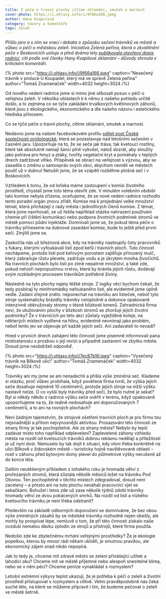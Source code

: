 ```yaml
---
title: Z péče o travní plochy cítíme zklamání, smutek a marnost
cover-photo: https://i.ohlasy.info/i/9f66a166.jpeg
author: Hana Kvapilová
category: názory a komentáře
tags: zeleň
---
```


*Přišlo jaro a s ním se vrací i debata o způsobu sečení trávníků ve městě a vůbec o péči o městskou zeleň. Iniciativa Zelená peřina, která o zkvalitnění péče v Boskovicích usiluje a před dvěma lety [publikovala otevřený dopis radnici](https://ohlasy.info/clanky/2022/07/zelena-perina-sece.html), cítí podle své členky Hany Kvapilové zklamání – důvody shrnula v kritickém komentáři.* 

{% photo src="https://i.ohlasy.info/i/9f66a166.jpeg" caption="Nesečený trávník v proluce U Koupadel, který má ve správě Zelená peřina" author="Tomáš Znamenáček" width=4032 height=3024 /%}

Od nového vedení radnice jsme si mimo jiné slibovali posun v péči o veřejnou zeleň. V několika oblastech k k němu z našeho pohledu určitě došlo, a to zejména co se týče zakládání trvalkových květinových záhonů, které jsou z ekologického, ekonomického a dle našeho názoru i estetického hlediska přínosem. 

Co se týče péče o travní plochy, cítíme zklamání, smutek a marnost.

Nedávno jsme na našem facebookovém profilu [sdíleli post České společnosti ornitologické](https://www.facebook.com/permalink.php?story_fbid=pfbid02nZ8qPnf9Ht9xqu7Ac5tDuxJNSAkMCXLYJD92SGk3yyeh7TmoZEYwFVDmhKa5hFknl&id=100067964606789), která se pozastavuje nad letošními sečeními v časném jaru. Upozorňuje na to, že se seče jak tráva, tak kvetoucí rostliny, které tak absolutně nemají šanci plně vykvést, natož dozrát, aby sloužily jako potrava pro hmyz a ptáky, tvořily vegetační kryt a pomáhaly v teplých dnech zadržovat vlhko. Příspěvek se obrací na veřejnost s výzvou, aby se zasadila o změnu u samospráv svých obcí, abychom neměli ve městech poušť už v dubnu! Netušili jsme, že se vzápětí rozběhne plošná seč i v Boskovicích. 

Vzhledem k tomu, že od loňska máme zastoupení v komisi životního prostředí, chystali jsme toto téma otevřít zde. V minulém volebním období tato komise nebyla zřízena, oceňujeme, že se nové vedení radnice rozhodlo tento poradní orgán znovu zřídit. Komise má k projednání velké množství témat, která přicházejí z rady města i jednotlivých členů komise. Z témat, která jsme navrhovali, se už řešila například otázka nahrazení používání chemie při čištění komunikací nebo podpora životních podmínek stromů ve městě pomocí půdní injektáže. Domnívali jsme se, že pokud téma péče o trávníky přineseme na dubnové zasedání komise, bude to ještě před první sečí. Zmýlili jsme se. 

Zaskočila nás už březnová akce, kdy na trávníky nastoupily čety pracovníků s fukary, kterými vyfoukávali listí zpod keřů i travních ploch. Tuto činnost nechápeme, protože listí pod keřovým porostem zajišťuje přirozený mulč, který zabraňuje růstu plevele, zadržuje vodu a je úkrytem mnoha živočichů. Na travních plochách bylo listí po zimě nepatrné množství, a také zde, pokud netvoří nepropustnou vrstvu, která by bránila jejich růstu, dodávají svým rozkladným procesem trávníkům potřebné živiny. 

Následně na tyto plochy najely těžké stroje. Z logiky věci bychom čekali, že tedy posbírají ty minihromádky nafoukaného listí, ale evidentně jsme úplně vedle. Zadání zřejmě znělo: neponechat na trávníku ani lísteček, neboť tyto stroje systematicky brázdily trávníky celoplošně a dokonce opakovaně intenzivně obkružovaly stromy v těsné blízkosti kmenů. Zahradnická firma neví, že utužováním plochy v blízkosti stromů se zhoršují jejich životní podmínky? Že v trávnících po této akci zůstaly vyježděné koleje, na některých místech vydřené na hlínu, evidentně nevnímají jako problém, neboť tento jev se objevuje při každé jejich seči. Ani zadavateli to nevadí?

Hned v prvních dnech zahájení této činnosti jsme písemně informovali pana místostarostu s prosbou o její revizi a případně zastavení ve zbytku města. Dosud jsme neobdrželi odpověď.

{% photo src="https://i.ohlasy.info/i/7ec87b16.jpeg" caption="Vysečený trávník na Bílkově ulici" author="Tomáš Znamenáček" width=4032 height=3024 /%}

Trávníky ani my jsme se ani nenadechli a přišla výše zmíněná seč. Klademe si otázku, proč vůbec probíhala, když pověřená firma tvrdí, že výška jejich seče dosahuje nejméně 10 centimetrů, protože jejich stroje na nižší výšku nastavit nelze. O co vyšší byly trávníky před sečí, že bylo nutné je sekat? Byl si někdy někdo z radnice výšku seče ověřit v terénu, když opakovaně upozorňujeme na to, že reálně nedosahuje ani doporučovaných 7 centimetrů, a to ani na rovných plochách?

Není žádným tajemstvím, že strojové ošetření travních ploch je pro firmu tou nejsnadnější a přitom nejvýnosnější aktivitou. Prosazování této činnosti ze strany firmy je tak pochopitelné. Ale ze strany města? Nebylo by lepší zadávat místo toho například odplevelení? Zaplevelené záhony vzhledu města na rozdíl od kvetoucích trávníků dobrou reklamu nedělají a příležitostí je už nyní dost. Nemuselo by tak dojít k situaci, kdy vloni třeba konkrétně na ulici Bílkově v židovském městě – turisticky hojně navštěvované oblasti – rostl v záhonu před bytovými domy plevel do půlmetrové výšky nerušeně až do konce léta. 

Dalším neutěšeným příkladem z loňského roku je hromada větví z prořezaných stromů, která zůstala několik měsíců ležet na trávníku Pod Oborou. Ten pochopitelně v těchto místech zdegradoval, dosud není zacelený – a přesto ani na tuto plochu neváhali pracovníci vjet se sekačkami. Bohužel i letos zde už zase několik týdnů zdobí trávníky hromady větví ze dvou pokácených smrků. Na rozdíl od listí a nízkého kvetoucího trávníku je není třeba odstranit? 

Především na základě odborných doporučení se domníváme, že bez obou výše zmíněných zásahů by se městské trávníky rozhodně nejen obešly, ale mohly by prospívat lépe, nemluvě o tom, že při této činnosti získalo naše ovzduší nemalou dávku zplodin ze strojů a přístrojů, které firma použila.

Nedošlo zde ke zbytečnému mrhání veřejnými prostředky? Že je ekologie popelkou, kterou by mnozí rádi někam uklidili, je smutnou pravdou, ale ekonomický zájem snad nikdo nepopírá. 

Jak to tedy je, chceme mít zdravé město se zelení přinášející užitek a lahodící oku? Chceme mít ve městě příjemné nebo alespoň snesitelné klima, nebo se v něm péci? Chceme peníze vynakládat s rozmyslem? 

Letošní extrémní výkyvy teplot ukazují, že je potřeba k péči o zeleň a životní prostředí přistupovat s rozmyslem a citlivě. Velmi pravděpodobně nás čeká suché léto, na které se můžeme připravit i tím, že budeme pečovat o zeleň ve městě šetrně.